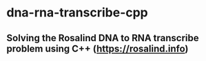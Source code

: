# dna-rna-transcribe-cpp

## Solving the Rosalind DNA to RNA transcribe problem using C++ (https://rosalind.info)